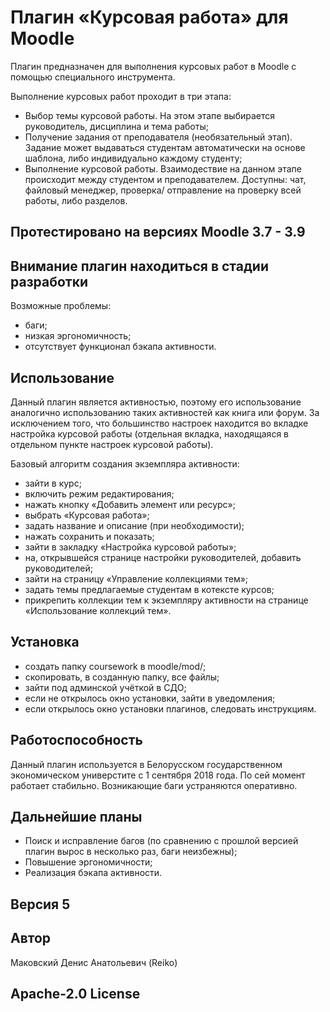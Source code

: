 # Плагин «Курсовая работа» для Moodle
Плагин предназначен для выполнения курсовых работ в Moodle с помощью специального инструмента.

Выполнение курсовых работ проходит в три этапа:
* Выбор темы курсовой работы. На этом этапе выбирается руководитель, дисциплина и тема работы;
* Получение задания от преподавателя (необязательный этап). Задание может выдаваться студентам автоматически на основе шаблона, либо индивидуально каждому студенту;
* Выполнение курсовой работы. Взаимодествие на данном этапе происходит между студентом и преподавателем. Доступны: чат, файловый менеджер, проверка/ отправление на проверку всей работы, либо разделов.

## Протестировано на версиях Moodle 3.7 - 3.9

## Внимание плагин находиться в стадии разработки

Возможные проблемы:
* баги;
* низкая эргономичность;
* отсутствует функционал бэкапа активности.

## Использование
Данный плагин является активностью, поэтому его использование аналогично использованию таких активностей как книга или форум. За исключением того, что большинство настроек находится во вкладке настройка курсовой работы (отдельная вкладка, находящаяся в отдельном пункте настроек курсовой работы).

Базовый алгоритм создания экземпляра активности:
* зайти в курс;
* включить режим редактирования;
* нажать кнопку «Добавить элемент или ресурс»;
* выбрать «Курсовая работа»;
* задать название и описание (при необходимости);
* нажать сохранить и показать;
* зайти в закладку «Настройка курсовой работы»;
* на, открывшейся странице настройки руководителей, добавить руководителей;
* зайти на страницу «Управление коллекциями тем»;
* задать темы предлагаемые студентам в котексте курсов;
* прикрепить коллекции тем к экземпляру активности на странице «Использование коллекций тем».
 
## Установка
* создать папку coursework в moodle/mod/;
* скопировать, в созданную папку, все файлы;
* зайти под админской учёткой в СДО;
* если не открылось окно установки, зайти в уведомления;
* если открылось окно установки плагинов, следовать инструкциям.

## Работоспособность
Данный плагин используется в Белорусском государственном экономическом универстите с 1 сентября 2018 года. По сей момент работает стабильно. Возникающие баги устраняются оперативно.

## Дальнейшие планы
* Поиск и исправление багов (по сравнению с прошлой версией плагин вырос в несколько раз, баги неизбежны);
* Повышение эргономичности;
* Реализация бэкапа активности.

## Версия 5

## Автор
Маковский Денис Анатольевич (Reiko)

## Apache-2.0 License 
